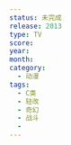 ```yaml
---
status: 未完成
release: 2013
type: TV
score:
year:
month:
category:
  - 动漫
tags:
  - C类
  - 轻改
  - 奇幻
  - 战斗
  - 
---
```

